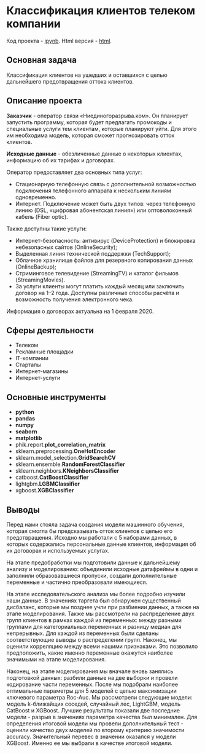 # Классификация клиентов телеком компании
Код проекта - [ipynb][1]. Html версия - [html][2].

[1]: https://github.com/ElizavetaKondratenko/yandex-praktikum-ds-projects/blob/main/16-%D0%BA%D0%BB%D0%B0%D1%81%D1%81%D0%B8%D1%84%D0%B8%D0%BA%D0%B0%D1%86%D0%B8%D1%8F-%D0%BA%D0%BB%D0%B8%D0%B5%D0%BD%D1%82%D0%BE%D0%B2-%D1%82%D0%B5%D0%BB%D0%B5%D0%BA%D0%BE%D0%BC-%D0%BA%D0%BE%D0%BC%D0%BF%D0%B0%D0%BD%D0%B8%D0%B8/P16-telecom.ipynb
[2]: https://github.com/ElizavetaKondratenko/yandex-praktikum-ds-projects/blob/main/16-%D0%BA%D0%BB%D0%B0%D1%81%D1%81%D0%B8%D1%84%D0%B8%D0%BA%D0%B0%D1%86%D0%B8%D1%8F-%D0%BA%D0%BB%D0%B8%D0%B5%D0%BD%D1%82%D0%BE%D0%B2-%D1%82%D0%B5%D0%BB%D0%B5%D0%BA%D0%BE%D0%BC-%D0%BA%D0%BE%D0%BC%D0%BF%D0%B0%D0%BD%D0%B8%D0%B8/P16-telecom.html

## Основная задача

Классификация клиентов на ушедших и оставшихся с целью дальнейшего предотвращения оттока клиентов. 

## Описание проекта

**Заказчик** - оператор связи «Ниединогоразрыва.ком». Он планирует запустить программу, которая будет предлагать промокоды и специальные услуги тем клиентам, которые планируют уйти. Для этого им необходима модель, которая сможет прогнозировать отток клиентов.

**Исходные данные** - обезличенные данные о некоторых клиентах, информацию об их тарифах и договорах.

Оператор предоставляет два основных типа услуг:
- Стационарную телефонную связь с дополнительной возможностью подключения телефонного аппарата к нескольким линиям одновременно.
- Интернет. Подключение может быть двух типов: через телефонную линию (DSL, «цифровая абонентская линия») или оптоволоконный кабель (Fiber optic).

Также доступны такие услуги:
- Интернет-безопасность: антивирус (DeviceProtection) и блокировка небезопасных сайтов (OnlineSecurity);
- Выделенная линия технической поддержки (TechSupport);
- Облачное хранилище файлов для резервного копирования данных (OnlineBackup);
- Стриминговое телевидение (StreamingTV) и каталог фильмов (StreamingMovies).
- За услуги клиенты могут платить каждый месяц или заключить договор на 1–2 года. Доступны различные способы расчёта и возможность получения электронного чека.

Информация о договорах актуальна на 1 февраля 2020.

## Сферы деятельности

* Телеком
* Рекламные площадки
* IT-компании
* Стартапы
* Интернет-магазины
* Интернет-услуги

## Основные инструменты

- **python**
- **pandas**
- **numpy**
- **seaborn**
- **matplotlib**
- phik.report.**plot_correlation_matrix**
- sklearn.preprocessing.**OneHotEncoder**
- sklearn.model_selection.**GridSearchCV**
- sklearn.ensemble.**RandomForestClassifier**
- sklearn.neighbors.**KNeighborsClassifier**
- catboost.**CatBoostClassifier**
- lightgbm.**LGBMClassifier**
- xgboost.**XGBClassifier**

## Выводы

Перед нами стояла задача создания модели машинного обучения, которая смогла бы предсказывать отток клиентов с целью его предотвращения. Исходно мы работали с 5 наборами данных, в которых содержались персональные данные клиентов, информация об их договорах и используемых услугах.

На этапе предобработки мы подготовили данные к дальнейшему анализу и моделированию: объединили исходные датафреймы в одни и заполнили образовавшиеся пропуски, создали дополнительные переменные и частично преобразовали имеющиеся.

На этапе исследовательского анализа мы более подробно изучили наши данные. В значениях таргета был обнаружен существенный дисбаланс, которые мы позднее учли при разбиении данных, а также на этапе моделирования. Также мы рассмотрели на распределение двух групп клиентов в рамках каждой из переменных: между разными группами для категориальных переменных и разницу медиан для непрерывных. Для каждой из переменных были сделаны соответствующие выводы о распределении групп. Наконец, мы оценили корреляцию между всеми нашими признаками. Это позволило предположить, какие именно переменные окажутся наиболее значимыми на этапе моделирования.

Наконец, на этапе моделирования мы вначале вновь занялись подготовкой данных: разбили данные на две выборки и провели кодирование части переменных. После мы подобрали наиболее оптимальные параметры для 5 моделей с целью максимизации ключевого параметра Roc-Auc. Мы рассмотрели следующие модели: модель k-ближайщих соседей, случайный лес, LightGBM, модель CatBoost и XGBoost. Лучшие результаты показали две последние модели - разрыв в значениях параметра качества был минимален. Для определения итоговой модели мы провели дополнительный тест - оценили качество двух моделей по второму критерию значимости accuracy. Значительный перевес в значении оказался у модели XGBoost. Именно ее мы выбрали в качестве итоговой модели.
